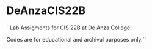 # DeAnzaCIS22B


``Lab Assigments for CIS 22B at De Anza College

Codes are for educational and archival purposes only.``
